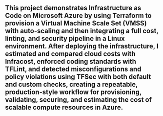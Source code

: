 ## This project demonstrates Infrastructure as Code on Microsoft Azure by using Terraform to provision a Virtual Machine Scale Set (VMSS) with auto-scaling and then integrating a full cost, linting, and security pipeline in a Linux environment. After deploying the infrastructure, I estimated and compared cloud costs with Infracost, enforced coding standards with TFLint, and detected misconfigurations and policy violations using TFSec with both default and custom checks, creating a repeatable, production-style workflow for provisioning, validating, securing, and estimating the cost of scalable compute resources in Azure.
